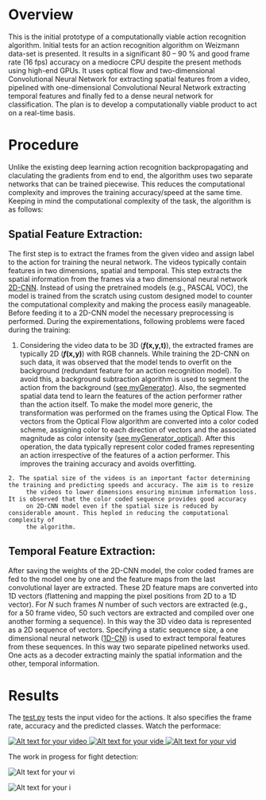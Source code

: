 # Overview
This is the initial prototype of a computationally viable action recognition algorithm. Initial tests for an action recognition algorithm on Weizmann data-set is presented. 
It results in a significant 80 – 90 % and good frame rate (16 fps) accuracy on a mediocre CPU despite the present methods using high-end GPUs.
It uses optical flow and two-dimensional Convolutional Neural Network for extracting spatial features from a video, pipelined with one-dimensional Convolutional Neural Network extracting temporal features and finally fed to a dense neural network for classification. 
The plan is to develop a computationally viable product to act on a real-time basis. 
# Procedure
Unlike the existing deep learning action recognition backpropagating and claculating the gradients from end to end, the algorithm uses two separate
networks that can be trained piecewise. This reduces the computational complexity and improves the training accuracy/speed at the same time.
Keeping in mind the computational complexity of the task, the algorithm is as follows:
## Spatial Feature Extraction:
   The first step is to extract the frames from the given video and assign label to the action for training the neural network. 
   The videos typically contain features in two dimensions, spatial and temporal. This step extracts the spatial information from the frames
   via a two dimensional neural network [2D-CNN](https://github.com/RameenAbdal/Action-Recognition/blob/master/twoD_Train.py).
   Instead of using the pretrained models (e.g., PASCAL VOC), the model is trained from the scratch using custom designed model to counter 
   the computational complexity and making the process easily manageable. Before feeding it to a 2D-CNN model the necessary preprocessing is
   performed. During the expirementations, following problems were faced during the training:
   
   1. Considering the video data to be 3D (**_f_(x,y,t)**), the extracted frames are typically 2D (**_f_(x,y)**) with RGB channels. 
         While training the 2D-CNN on such data, it was observed that the model tends to overfit on the background (redundant feature for
         an action recognition model). To avoid this, a background subtraction algorithm is used to segment the action from the background ([see myGenerator](https://github.com/RameenAbdal/Action-Recognition/blob/master/Functions_2.py)).
         Also, the segmented spatial data tend to learn the features of the action performer rather than the action itself. To make the model more
         generic, the transformation was performed on the frames using the Optical Flow. The vectors from the Optical Flow algorithm are converted
         into a color coded scheme, assigning color to each direction of vectors and the associated magnitude as color intensity ([see myGenerator_optical](https://github.com/RameenAbdal/Action-Recognition/blob/master/Functions_2.py)). After this
         operation, the data typically represent color coded frames representing an action irrespective of the features of a 
         action performer. This improves the training accuracy and avoids overfitting.
   
    2. The spatial size of the videos is an important factor determining the training and predicting speeds and accuracy. The aim is to resize
         the videos to lower dimensions ensuring minimum information loss. It is observed that the color coded sequence provides good accuracy 
         on 2D-CNN model even if the spatial size is reduced by considerable amount. This hepled in reducing the computational complexity of
         the algorithm.
 ## Temporal Feature Extraction:
   After saving the weights of the 2D-CNN model, the color coded frames are fed to the model one by one and the feature maps from the last
    convolutional layer are extracted. These 2D feature maps are converted into 1D vectors (flattening and mapping the pixel positions from 2D to a 1D vector).
    For _N_ such frames _N_ number of such vectors are extracted (e.g., for a 50 frame video, 50 such vectors are extracted and compiled over
    one another forming a sequence). In this way the 3D video data is represented as a 2D sequence of vectors. Specifying a static sequence size,
    a one dimensional neural network ([1D-CN](https://github.com/RameenAbdal/Action-Recognition/blob/master/Train_1d.py)) is used to extract temporal features from these sequences. In this way two separate pipelined networks used.
    One acts as a decoder extracting mainly the spatial information and the other, temporal information. 
# Results
The [test.py](https://github.com/RameenAbdal/Action-Recognition/blob/master/test.py) tests the input video for the actions. It also specifies the frame rate, accuracy and the predicted classes. Watch the performace:

[![Alt text for your video](https://github.com/RameenAbdal/Action-Recognition/blob/master/Results_appendingframes/1.png) <!-- .element height="10%" width="10%" -->](https://github.com/RameenAbdal/Action-Recognition/blob/master/Results_appendingframes/bend_frame.avi?raw=true)
[![Alt text for your vide](https://github.com/RameenAbdal/Action-Recognition/blob/master/Results_appendingframes/2.png) <!-- .element height="10%" width="10%" -->](https://github.com/RameenAbdal/Action-Recognition/blob/master/Results_appendingframes/side.avi?raw=true)
[![Alt text for your vid](https://github.com/RameenAbdal/Action-Recognition/blob/master/Results_appendingframes/3.png) <!-- .element height="10%" width="10%" -->](https://github.com/RameenAbdal/Action-Recognition/blob/master/Results_appendingframes/wave1.avi?raw=true)

The work in progess for fight detection:

   ![Alt text for your vi](https://github.com/RameenAbdal/Action-Recognition/blob/master/Results_appendingframes/4.png) 
   
   ![Alt text for your i](https://github.com/RameenAbdal/Action-Recognition/blob/master/Results_appendingframes/5.png) 
